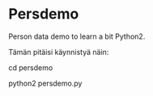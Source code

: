 # Persdemo
Person data demo to learn a bit Python2.

Tämän pitäisi käynnistyä näin:

  cd persdemo

  python2 persdemo.py
